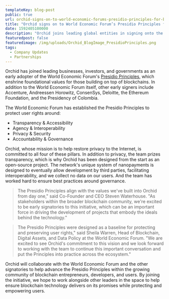 ```yaml
---
templateKey: blog-post
public: true
url: orchid-signs-on-to-world-economic-forums-presidio-principles-for-blockchain
title: "Orchid signs on to World Economic Forum’s Presidio Principles for blockchain"
date: 1592405100000
description: "Orchid joins leading global entities in signing onto the Presidio Principles, which lay out aspirational standards for projects being built using blockchain technology"
featuredpost: false
featuredimage: /img/uploads/Orchid_BlogImage_PresidioPrinciples.png
tags:
  - Company Updates
  - Partnerships
---
```

Orchid has joined leading businesses, investors, and governments as an early adopter of the World Economic Forum's [Presidio Principles](https://www.weforum.org/communities/presidio-principles), which enshrine foundational values for those building on top of blockchains. In addition to the World Economic Forum itself, other early signers include Accenture, Andreessen Horowitz, ConsenSys, Deloitte, the Ethereum Foundation, and the Presidency of Colombia.

The World Economic Forum has established the Presidio Principles to protect user rights around:

- Transparency & Accessibility
- Agency & Interoperability
- Privacy & Security
- Accountability & Governance

Orchid, whose mission is to help restore privacy to the Internet, is committed to all four of these pillars. In addition to privacy, the team prizes transparency, which is why Orchid has been designed from the start as an open-source project. The network's unique system of nanopayments is designed to eventually allow development by third parties, facilitating interoperability, and we collect no data on our users. And the team has worked hard to ensure best practices around governance.

> The Presidio Principles align with the values we've built into Orchid from day one," said Co-Founder and CEO Steven Waterhouse. "As stakeholders within the broader blockchain community, we're excited to be early signatories to this initiative, which can be an important force in driving the development of projects that embody the ideals behind the technology."

> The Presidio Principles were designed as a baseline for protecting and preserving user rights," said Sheila Warren, Head of Blockchain, Digital Assets, and Data Policy at the World Economic Forum. "We are excited to see Orchid's commitment to this vision and we look forward to working with the team to continue this important conversation and put the Principles into practice across the ecosystem."

Orchid will collaborate with the World Economic Forum and the other signatories to help advance the Presidio Principles within the growing community of blockchain entrepreneurs, developers, and users. By joining the initiative, we hope to work alongside other leaders in the space to help ensure blockchain technology delivers on its promises while protecting and empowering users.